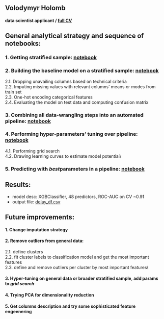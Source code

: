## Volodymyr Holomb
#### data scientist applicant / [full CV](https://github.com/woldemarg/ds_tests)



## General analytical strategy and sequence of notebooks:
### 1. Getting stratified sample: [notebook](https://github.com/woldemarg/ds_tests/blob/master/machine_learning/company_3/task_solution/scripts/notebooks/get_sample.ipynb)
### 2. Building the baseline model on a stratified sample: [notebook](https://github.com/woldemarg/ds_tests/blob/master/machine_learning/company_3/task_solution/scripts/notebooks/sample_model.ipynb)
2.1. Dropping unavailing columns based on technical criteria\
2.2. Imputing missing values with relevant columns' means or modes from train set\
2.3. One-hot encoding categorical features\
2.4. Evaluating the model on test data and computing confusion matrix
### 3. Combining all data-wrangling steps into an automated pipeline: [notebook](https://github.com/woldemarg/ds_tests/blob/master/machine_learning/company_3/task_solution/scripts/notebooks/model_pipeline.ipynb)
### 4. Performing hyper-parameters' tuning over pipeline: [notebook](https://github.com/woldemarg/ds_tests/blob/master/machine_learning/company_3/task_solution/scripts/notebooks/pipeline_tuning.ipynb)
4.1. Performing grid search\
4.2. Drawing learning curves to estimate model potential\
### 5. Predicting with *best*parameters in a pipeline: [notebook](https://github.com/woldemarg/ds_tests/blob/master/machine_learning/company_3/task_solution/scripts/notebooks/pipeline_predict.ipynb)

## Results:
* model desc:   XGBClassifier, 48 predictors, ROC-AUC on CV ~0.91
* output file:  [delay_df.csv](https://github.com/woldemarg/ds_tests/raw/master/machine_learning/company_3/task_solution/results/delay_df.csv)

## Future improvements:
#### 1. Change imputation strategy
#### 2. Remove outliers from general data:
2.1. define clusters\
2.2. fit cluster labels to classification model and get the most important features\
2.3. define and remove outliers per cluster by most important features\
#### 3. Hyper-tuning on general data or broader stratified sample, add params to *grid search*
#### 4. Trying PCA for dimensionality reduction
#### 5. Get columns description and try some sophisticated feature engeenering
